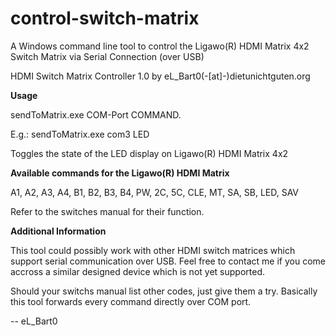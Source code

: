 control-switch-matrix
=====================

A Windows command line tool to control the Ligawo(R) HDMI Matrix 4x2 Switch Matrix via Serial Connection (over USB)

HDMI Switch Matrix Controller 1.0 by eL_Bart0(-[at]-)dietunichtguten.org

**Usage**

sendToMatrix.exe COM-Port COMMAND.

E.g.: sendToMatrix.exe com3 LED

Toggles the state of the LED display on Ligawo(R) HDMI Matrix 4x2

**Available commands for the Ligawo(R) HDMI Matrix**

A1, A2, A3, A4, B1, B2, B3, B4, PW, 2C, 5C, CLE, MT, SA, SB, LED, SAV

Refer to the switches manual for their function.

**Additional Information**

This tool could possibly work with other HDMI switch matrices which support serial communication over USB.
Feel free to contact me if you come accross a similar designed device which is not yet supported.

Should your switchs manual list other codes, just give them a try. Basically this tool forwards every command directly over COM port.

-- eL_Bart0

